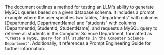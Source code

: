 The document outlines a method for testing an LLM's ability to generate MySQL queries based on a given database schema. It includes a prompt example where the user specifies two tables, "departments" with columns [DepartmentId, DepartmentName] and "students" with columns [DepartmentId, StudentId, StudentName], and requests a MySQL query to retrieve all students in the Computer Science Department, formatted as ```"Create a MySQL query for all students in the Computer Science Department"```. Additionally, it references a Prompt Engineering Guide for further information.
